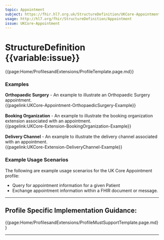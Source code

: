 ```yaml
---
topic: Appointment
subject: https://fhir.hl7.org.uk/StructureDefinition/UKCore-Appointment
usage: http://hl7.org/fhir/StructureDefinition/Appointment
issue: UKCore-Appointment
---
```


# StructureDefinition {{variable:issue}}

<nocheck>
{{page:Home/ProfilesandExtensions/ProfileTemplate.page.md}}

<div id="Examples" class="tabcontent">
  <h3>Examples</h3>
  <b>Orthopaedic Surgery</b> - An example to illustrate an Orthopaedic Surgery appointment.<br/>
{{pagelink:UKCore-Appointment-OrthopaedicSurgery-Example}}
<br/><br/>
<b>Booking Organization</b> - An example to illustrate the booking organization extension associated with an appointment.<br/>
{{pagelink:UKCore-Extension-BookingOrganization-Example}}
<br/><br/>
<b>Delivery Channel</b> - An example to illustrate the delivery channel associated with an appointment.<br/>
{{pagelink:UKCore-Extension-DeliveryChannel-Example}}
</div>
</nocheck>


<div id="ProfileGuidance">

### Example Usage Scenarios ###
The following are example usage scenarios for the UK Core Appointment profile:
- Query for appointment information for a given Patient
- Exchange appointment information within a FHIR document or message.

<hr class="thickline">

## Profile Specific Implementation Guidance: ##

{{page:Home/ProfilesandExtensions/ProfileMustSupportTemplate.page.md}}

</div>

---

